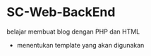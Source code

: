 # SC-Web-BackEnd
belajar membuat blog dengan PHP dan HTML
* menentukan template yang akan digunakan
